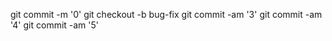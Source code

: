 git commit -m '0'
git checkout -b bug-fix
git commit -am '3'
git commit -am '4'
git commit -am '5'

